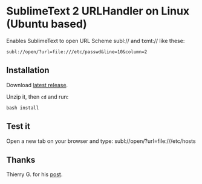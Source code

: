 # SublimeText 2 URLHandler on Linux (Ubuntu based)

Enables SublimeText to open URL Scheme subl:// and txmt:// like these:

    subl://open/?url=file:///etc/passwd&line=10&column=2

## Installation

Download [latest release](https://github.com/algorich/sublime-url-handler/archive/master.zip).

Unzip it, then `cd` and run:

    bash install

## Test it

Open a new tab on your browser and type: subl://open/?url=file:///etc/hosts


## Thanks

Thierry G. for his [post](http://goo.gl/bO6AZ).